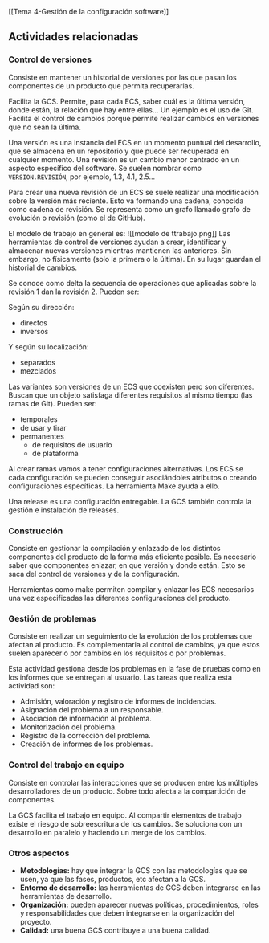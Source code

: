 [[Tema 4-Gestión de la configuración software]]

## Actividades relacionadas
### Control de versiones
Consiste en mantener un historial de versiones por las que pasan los componentes de un producto que permita recuperarlas.

Facilita la GCS. Permite, para cada ECS, saber cuál es la última versión, donde están, la relación que hay entre ellas... Un ejemplo es el uso de Git. Facilita el control de cambios porque permite realizar cambios en versiones que no sean la última.

Una versión es una instancia del ECS en un momento puntual del desarrollo, que se almacena en un repositorio y que puede ser recuperada en cualquier momento. Una revisión es un cambio menor centrado en un aspecto específico del software. Se suelen nombrar como `VERSION.REVISIÓN`, por ejemplo, 1.3, 4.1, 2.5...

Para crear una nueva revisión de un ECS se suele realizar una modificación sobre la versión más reciente. Esto va formando una cadena, conocida como cadena de revisión. Se representa como un grafo llamado grafo de evolución o revisión (como el de GitHub).

El modelo de trabajo en general es:
![[modelo de ttrabajo.png]]
Las herramientas de control de versiones ayudan a crear, identificar y almacenar nuevas versiones mientras mantienen las anteriores. Sin embargo, no físicamente (solo la primera o la última). En su lugar guardan el historial de cambios.

Se conoce como delta la secuencia de operaciones que aplicadas sobre la revisión 1 dan la revisión 2. Pueden ser:

Según su dirección:
+ directos 
+ inversos

Y según su localización:
+ separados
+ mezclados

Las variantes son versiones de un ECS que coexisten pero son diferentes. Buscan que un objeto satisfaga diferentes requisitos al mismo tiempo (las ramas de Git). Pueden ser:
+ temporales
+ de usar y tirar
+ permanentes
	+ de requisitos de usuario
	+ de plataforma

Al crear ramas vamos a tener configuraciones alternativas. Los ECS se cada configuración se pueden conseguir asociándoles atributos o creando configuraciones específicas. La herramienta Make ayuda a ello.

Una release es una configuración entregable. La GCS también controla la gestión e instalación de releases.

### Construcción
Consiste en gestionar la compilación y enlazado de los distintos componentes del producto de la forma más eficiente posible. Es necesario saber que componentes enlazar, en que versión y donde están. Esto se saca del control de versiones y de la configuración.

Herramientas como make permiten compilar y enlazar los ECS necesarios una vez especificadas las diferentes configuraciones del producto.

### Gestión de problemas
Consiste en realizar un seguimiento de la evolución de los problemas que afectan al producto. Es complementaria al control de cambios, ya que estos suelen aparecer o por cambios en los requisitos o por problemas. 

Esta actividad gestiona desde los problemas en la fase de pruebas como en los informes que se entregan al usuario. Las tareas que realiza esta actividad son:
+ Admisión, valoración y registro de informes de incidencias.
+ Asignación del problema a un responsable.
+ Asociación de información al problema.
+ Monitorización del problema.
+ Registro de la corrección del problema.
+ Creación de informes de los problemas.

### Control del trabajo en equipo
Consiste en controlar las interacciones que se producen entre los múltiples desarrolladores de un producto. Sobre todo afecta a la compartición de componentes.

La GCS facilita el trabajo en equipo. Al compartir elementos de trabajo existe el riesgo de sobreescritura de los cambios. Se soluciona con un desarrollo en paralelo y haciendo un merge de los cambios.

### Otros aspectos
+ **Metodologías:** hay que integrar la GCS con las metodologías que se usen, ya que las fases, productos, etc afectan a la GCS.
+ **Entorno de desarrollo:** las herramientas de GCS deben integrarse en las herramientas de desarrollo.
+ **Organización:** pueden aparecer nuevas políticas, procedimientos, roles y responsabilidades que deben integrarse en la organización del proyecto.
+ **Calidad:** una buena GCS contribuye a una buena calidad.